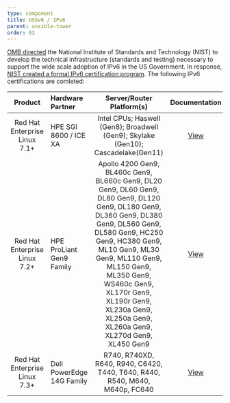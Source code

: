 ```yaml
---
type: component
title: USGv6 / IPv6
parent: ansible-tower
order: 03
---
```


<!-- Typsetting section begin -->
[OMB directed](https://www.whitehouse.gov/sites/whitehouse.gov/files/omb/assets/egov_docs/transition-to-ipv6.pdf) the National Institute of Standards and Technology (NIST) to develop the technical infrastructure (standards and testing) necessary to support the wide scale adoption of IPv6 in the US Government. In response, [NIST created a formal IPv6 certification program](https://www.nist.gov/programs-projects/usgv6-technical-basis-next-generation-internet). The following IPv6 certifications are comleted:

| Product | Hardware Partner | Server/Router Platform(s) | Documentation |
|:-------:|:-----------------|:-------------------------:|:-------------:|
| Red Hat Enterprise Linux 7.1+ | HPE SGI 8600 / ICE XA | Intel CPUs; Haswell (Gen8); Broadwell (Gen9); Skylake (Gen10); Cascadelake(Gen11)| [View](https://www.iol.unh.edu/registry/usgv6/430/sdoc) |
| Red Hat Enterprise Linux 7.2+ | HPE ProLiant Gen9 Family | Apollo 4200 Gen9, BL460c Gen9, BL660c Gen9, DL20 Gen9, DL60 Gen9, DL80 Gen9, DL120 Gen9, DL180 Gen9, DL360 Gen9, DL380 Gen9, DL560 Gen9, DL580 Gen9, HC250 Gen9, HC380 Gen9, ML10 Gen9, ML30 Gen9, ML110 Gen9, ML150 Gen9, ML350 Gen9, WS460c Gen9, XL170r Gen9, XL190r Gen9, XL230a Gen9, XL250a Gen9, XL260a Gen9, XL270d Gen9, XL450 Gen9 | [View](https://www.iol.unh.edu/registry/usgv6/384/sdoc) |
| Red Hat Enterprise Linux 7.3+ | Dell PowerEdge 14G Family | R740, R740XD, R640, R940, C6420, T440, T640, R440, R540, M640, M640p, FC640 | [View](https://www.iol.unh.edu/registry/usgv6/420/sdoc) |
